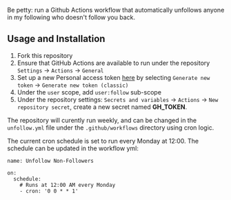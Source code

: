 Be petty: run a Github Actions workflow that automatically unfollows anyone in my following who doesn't follow you back. 


## Usage and Installation

1. Fork this repository
2. Ensure that GitHub Actions are available to run under the repository `Settings` -> `Actions` -> `General`
3. Set up a new Personal access token [here](https://github.com/settings/tokens) by selecting `Generate new token` -> `Generate new token (classic)`
4. Under the `user` scope, add `user:follow` sub-scope
3. Under the repository settings: `Secrets and variables` -> `Actions` -> `New repository secret`, create a new secret named **GH_TOKEN**. 

The repository will curently run weekly, and can be changed in the `unfollow.yml` file under the `.github/workflows` directory using cron logic. 

The current cron schedule is set to run every Monday at 12:00. The schedule can be updated in the workflow yml:

```
name: Unfollow Non-Followers

on:
  schedule:
    # Runs at 12:00 AM every Monday
    - cron: '0 0 * * 1'
```

